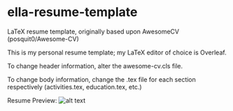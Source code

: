 # ella-resume-template
LaTeX resume template, originally based upon AwesomeCV (posquit0/Awesome-CV)

This is my personal resume template; my LaTeX editor of choice is Overleaf.

To change header information, alter the awesome-cv.cls file.

To change body information, change the .tex file for each section respectively (activities.tex, education.tex, etc.) 

Resume Preview:
![alt text](https://raw.githubusercontent.com/ellarobertson/ella-resume-template/master/ResumeExamples/ResumeTemplateExample.png)
